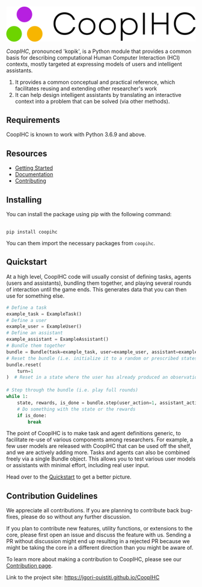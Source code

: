 ![CoopIHC Logo](https://raw.githubusercontent.com/jgori-ouistiti/CoopIHC/main/docs/guide/images/coopihc-logo.png)

_CoopIHC_, pronounced 'kopik', is a Python module that provides a common basis for describing computational Human Computer Interaction (HCI) contexts, mostly targeted at expressing models of users and intelligent assistants.

1. It provides a common conceptual and practical reference, which facilitates reusing and extending other researcher's work
2. It can help design intelligent assistants by translating an interactive context into a problem that can be solved (via other methods).

## Requirements

CoopIHC is known to work with Python 3.6.9 and above.

## Resources

- [Getting Started](https://jgori-ouistiti.github.io/CoopIHC/guide/quickstart.html)
- [Documentation](https://jgori-ouistiti.github.io/CoopIHC/)
- [Contributing](https://github.com/jgori-ouistiti/CoopIHC/blob/main/CONTRIBUTING.md)

## Installing

You can install the package using pip with the following command:

```Shell

pip install coopihc

```

You can them import the necessary packages from `coopihc`.

## Quickstart

At a high level, CoopIHC code will usually consist of defining tasks, agents (users and assistants), bundling them together, and playing several rounds of interaction until the game ends. This generates data that you can then use for something else.


```Python
# Define a task
example_task = ExampleTask()
# Define a user
example_user = ExampleUser()
# Define an assistant
example_assistant = ExampleAssistant()
# Bundle them together
bundle = Bundle(task=example_task, user=example_user, assistant=example_assistant)
# Reset the bundle (i.e. initialize it to a random or prescribed states)
bundle.reset(
    turn=1
)  # Reset in a state where the user has already produced an observation and made an inference.

# Step through the bundle (i.e. play full rounds)
while 1:
    state, rewards, is_done = bundle.step(user_action=1, assistant_action=None)
    # Do something with the state or the rewards
    if is_done:
        break
```

The point of CoopIHC is to make task and agent definitions generic, to facilitate re-use of various components among researchers. For example, a few user models are released with CoopIHC that can be used off the shelf, and we are actively adding more. Tasks and agents can also be combined freely via a single Bundle object. This allows you to test various user models or assistants with minimal effort, including real user input.



Head over to the [Quickstart](https://jgori-ouistiti.github.io/CoopIHC/guide/quickstart.html) to get a better picture.

## Contribution Guidelines

We appreciate all contributions. If you are planning to contribute back bug-fixes, please do so without any further discussion.

If you plan to contribute new features, utility functions, or extensions to the core, please first open an issue and discuss the feature with us.
Sending a PR without discussion might end up resulting in a rejected PR because we might be taking the core in a different direction than you might be aware of.

To learn more about making a contribution to CoopIHC, please see our [Contribution page](CONTRIBUTING.md).

Link to the project site: https://jgori-ouistiti.github.io/CoopIHC
